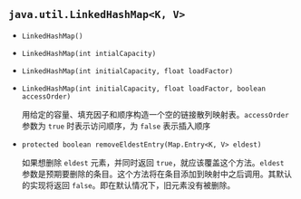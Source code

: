 ## `java.util.LinkedHashMap<K, V>`

* `LinkedHashMap()`

* `LinkedHashMap(int intialCapacity)`

* `LinkedHashMap(int initialCapacity, float loadFactor)`

* `LinkedHashMap(int initialCapacity, float loadFactor, boolean accessOrder)`

  用给定的容量、填充因子和顺序构造一个空的链接散列映射表。`accessOrder` 参数为 `true` 时表示访问顺序，为 `false` 表示插入顺序

* `protected boolean removeEldestEntry(Map.Entry<K, V> eldest)`

  如果想删除 `eldest` 元素，并同时返回 `true`，就应该覆盖这个方法。`eldest` 参数是预期要删除的条目。这个方法将在条目添加到映射中之后调用。其默认的实现将返回 `false`。即在默认情况下，旧元素没有被删除。